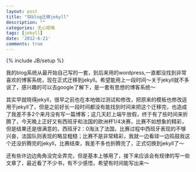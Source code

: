 ```yaml
---
layout: post
title: "将blog迁移jekyll"
description: ""
categories: 无心呢喃
tags: [jekyll]
date: '2012-6-21'
comments: true
---
```

{% include JB/setup %}

我的blog系统从最开始自己写的一套，到后来用的wordpress,一直都没找到非常喜欢的博客系统，现在正式迁移到jekyll。希望能用上一段时间～关于jekyll就不多说了，感兴趣的可以去google了解下，是一套有思想的博客系统～

其实早就晓得jekyll，很早之前也在本地做过测试和修改，把原来的模板也修改适用于jekyll了，但是之前好长一段时间都没有能找到时间来把这个迁移完，也造成了我差不多2个来月没有写一篇博客；这几天赶上端午放假，终于有了些时间来折腾了，今天晚上正好又有西班牙和法国的欧洲杯1/4决赛，比赛不如想象的精彩，但是结果还是很满意的，西班牙2：0淘汰了法国，比赛过程中西班牙表现的不够兴奋，法国队则表现的略显粗糙；比赛不是非常精彩，我就一边看球一边捣鼓我这个还没折腾完的jekyll，比赛结束，我差不多也折腾完了，正式切换到jekyll了～

还有些许边边角角没完全弄完，但是基本上够用了，接下来应该会有规律的写一些文章了，最近看了不少书，有不少感悟，希望有时间能写出来～

